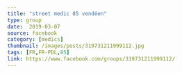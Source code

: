 ```yaml
---
title: "street medic 85 vendéen"
type: group
date:  2019-03-07
source: facebook
category: [medics]
thumbnail: /images/posts/319731211999112.jpg
tags: [FR,FR-PDL,85]
link: https://www.facebook.com/groups/319731211999112/
---
```

